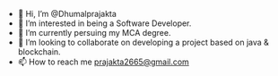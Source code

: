 - 👋 Hi, I’m @Dhumalprajakta
- 👀 I’m interested in being a Software Developer.
- 🌱 I’m currently persuing my MCA degree.
- 💞️ I’m looking to collaborate on developing a project based on java & blockchain.
- 📫 How to reach me prajakta2665@gmail.com


